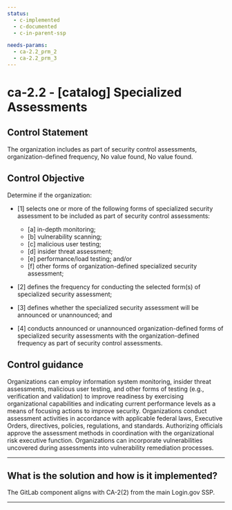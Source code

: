 ```yaml
---
status:
  - c-implemented
  - c-documented
  - c-in-parent-ssp

needs-params:
  - ca-2.2_prm_2
  - ca-2.2_prm_3
---
```


# ca-2.2 - \[catalog\] Specialized Assessments

## Control Statement

The organization includes as part of security control assessments, organization-defined frequency, No value found, No value found.

## Control Objective

Determine if the organization:

- \[1\] selects one or more of the following forms of specialized security assessment to be included as part of security control assessments:

  - \[a\] in-depth monitoring;
  - \[b\] vulnerability scanning;
  - \[c\] malicious user testing;
  - \[d\] insider threat assessment;
  - \[e\] performance/load testing; and/or
  - \[f\] other forms of organization-defined specialized security assessment;

- \[2\] defines the frequency for conducting the selected form(s) of specialized security assessment;

- \[3\] defines whether the specialized security assessment will be announced or unannounced; and

- \[4\] conducts announced or unannounced organization-defined forms of specialized security assessments with the organization-defined frequency as part of security control assessments.

## Control guidance

Organizations can employ information system monitoring, insider threat assessments, malicious user testing, and other forms of testing (e.g., verification and validation) to improve readiness by exercising organizational capabilities and indicating current performance levels as a means of focusing actions to improve security. Organizations conduct assessment activities in accordance with applicable federal laws, Executive Orders, directives, policies, regulations, and standards. Authorizing officials approve the assessment methods in coordination with the organizational risk executive function. Organizations can incorporate vulnerabilities uncovered during assessments into vulnerability remediation processes.

______________________________________________________________________

## What is the solution and how is it implemented?

The GitLab component aligns with CA-2(2) from the main Login.gov SSP.

______________________________________________________________________
